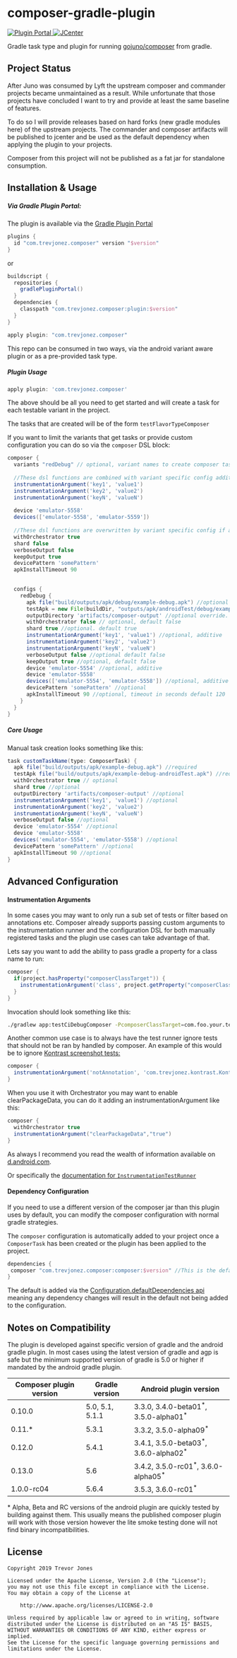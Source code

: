 # composer-gradle-plugin

[ ![Plugin Portal](https://img.shields.io/maven-metadata/v/https/plugins.gradle.org/m2/com/trevjonez/composer/com.trevjonez.composer.gradle.plugin/maven-metadata.xml.svg?label=Plugin%20Portal) ](https://plugins.gradle.org/plugin/com.trevjonez.composer)
[ ![JCenter](https://api.bintray.com/packages/trevorjones141/maven/composer/images/download.svg) ](https://bintray.com/trevorjones141/maven/composer/_latestVersion)

Gradle task type and plugin for running [gojuno/composer](https://github.com/gojuno/composer) from gradle.

## Project Status

After Juno was consumed by Lyft the upstream composer and commander projects 
became unmaintained as a result. While unfortunate that those projects have 
concluded I want to try and provide at least the same baseline of features.

To do so I will provide releases based on hard forks (new gradle modules here) 
of the upstream projects. The commander and composer artifacts will be published 
to jcenter and be used as the default dependency when applying the plugin to your projects.

Composer from this project will not be published as a fat jar for standalone consumption.

## Installation & Usage

##### Via Gradle Plugin Portal:

The plugin is available via the [Gradle Plugin Portal](https://plugins.gradle.org/plugin/com.trevjonez.composer)

```groovy
plugins {
  id "com.trevjonez.composer" version "$version"
}
```

or

```groovy
buildscript {
  repositories {
    gradlePluginPortal()
  }
  dependencies {
    classpath "com.trevjonez.composer:plugin:$version"
  }
}

apply plugin: "com.trevjonez.composer"
```

This repo can be consumed in two ways, via the android variant aware plugin or as a pre-provided task type.

##### Plugin Usage

```groovy
apply plugin: 'com.trevjonez.composer'
```
The above should be all you need to get started and will create a task for each testable variant in the project.

The tasks that are created will be of the form `testFlavorTypeComposer`

If you want to limit the variants that get tasks or provide custom configuration you can do so via the `composer` DSL block:
```groovy
composer {
  variants "redDebug" // optional, variant names to create composer tasks for. If empty all testable variants will receive a task.
  
  //These dsl functions are combined with variant specific config additively
  instrumentationArgument('key1', 'value1') 
  instrumentationArgument('key2', 'value2')
  instrumentationArgument('keyN', 'valueN')
  
  device 'emulator-5558'
  devices(['emulator-5558', 'emulator-5559'])
      
  //These dsl functions are overwritten by variant specific config if any exists
  withOrchestrator true
  shard false
  verboseOutput false
  keepOutput true
  devicePattern 'somePattern'
  apkInstallTimeout 90
 

  configs { 
    redDebug {
      apk file("build/outputs/apk/debug/example-debug.apk") //optional override
      testApk = new File(buildDir, "outputs/apk/androidTest/debug/example-debug-androidTest.apk") //optional override
      outputDirectory 'artifacts/composer-output' //optional override. default 'build/reports/composer/redDebug'
      withOrchestrator false // optional, default false
      shard true //optional. default true
      instrumentationArgument('key1', 'value1') //optional, additive
      instrumentationArgument('key2', 'value2')
      instrumentationArgument('keyN', 'valueN')
      verboseOutput false //optional default false
      keepOutput true //optional, default false
      device 'emulator-5554' //optional, additive
      device 'emulator-5558'
      devices(['emulator-5554', 'emulator-5558']) //optional, additive
      devicePattern 'somePattern' //optional
      apkInstallTimeout 90 //optional, timeout in seconds default 120
    }
  }
}
```

##### Core Usage

Manual task creation looks something like this:
```groovy
task customTaskName(type: ComposerTask) {
  apk file("build/outputs/apk/example-debug.apk") //required
  testApk file("build/outputs/apk/example-debug-androidTest.apk") //required
  withOrchestrator true // optional
  shard true //optional
  outputDirectory 'artifacts/composer-output' //optional
  instrumentationArgument('key1', 'value1') //optional
  instrumentationArgument('key2', 'value2')
  instrumentationArgument('keyN', 'valueN')
  verboseOutput false //optional
  device 'emulator-5554' //optional
  device 'emulator-5558'
  devices('emulator-5554', 'emulator-5558') //optional
  devicePattern 'somePattern' //optional
  apkInstallTimeout 90 //optional
}
```

## Advanced Configuration

#### Instrumentation Arguments

In some cases you may want to only run a sub set of tests or filter based on annotations etc.
Composer already supports passing custom arguments to the instrumentation runner 
and the configuration DSL for both manually registered tasks and the plugin use cases can take advantage of that.

Lets say you want to add the ability to pass gradle a property for a class name to run:

```groovy
composer {
  if(project.hasProperty("composerClassTarget")) {
    instrumentationArgument('class', project.getProperty("composerClassTarget"))
  }
}
```

Invocation should look something like this:
```bash
./gradlew app:testCiDebugComposer -PcomposerClassTarget=com.foo.your.test.FullClassName
``` 

Another common use case is to always have the test runner ignore tests that should not be
ran by handled by composer. An example of this would be to ignore [Kontrast screenshot tests:](https://github.com/trevjonez/Kontrast)

```groovy
composer {
  instrumentationArgument('notAnnotation', 'com.trevjonez.kontrast.KontrastTest')
}
```

When you use it with Orchestrator you may want to enable clearPackageData, you can do it adding an 
instrumentationArgument like this: 
```groovy
composer {
  withOrchestrator true
  instrumentationArgument("clearPackageData","true")
}
```

As always I recommend you read the wealth of information available on [d.android.com](https://developer.android.com/).

Or specifically the [documentation for `InstrumentationTestRunner`](https://developer.android.com/reference/android/test/InstrumentationTestRunner)    

#### Dependency Configuration

If you need to use a different version of the composer jar than this plugin uses by default, 
you can modify the composer configuration with normal gradle strategies.

The `composer` configuration is automatically added to your project once a 
`ComposerTask` has been created or the plugin has been applied to the project.

```groovy
dependencies {
 composer "com.trevjonez.composer:composer:$version" //This is the default dependency path used.
}
```

The default is added via the [Configuration.defaultDependencies api](https://docs.gradle.org/current/javadoc/org/gradle/api/artifacts/Configuration.html#defaultDependencies-org.gradle.api.Action-) meaning any dependency changes will result in the default not being added to the configuration.

## Notes on Compatibility

The plugin is developed against specific version of gradle and the android gradle plugin.
In most cases using the latest version of gradle and agp is safe but the minimum supported 
version of gradle is 5.0 or higher if mandated by the android gradle plugin. 

Composer plugin version | Gradle version | Android plugin version
| ------     | ------             | ------ |
| 0.10.0     | 5.0, 5.1, 5.1.1    | 3.3.0, 3.4.0-beta01<sup>\*</sup>, 3.5.0-alpha01<sup>\*</sup> |
| 0.11.*     | 5.3.1              | 3.3.2, 3.5.0-alpha09<sup>\*</sup> |
| 0.12.0     | 5.4.1              | 3.4.1, 3.5.0-beta03<sup>\*</sup>, 3.6.0-alpha02<sup>\*</sup> |
| 0.13.0     | 5.6                | 3.4.2, 3.5.0-rc01<sup>\*</sup>, 3.6.0-alpha05<sup>\*</sup> |
| 1.0.0-rc04 | 5.6.4              | 3.5.3, 3.6.0-rc01<sup>\*</sup> |

\* Alpha, Beta and RC versions of the android plugin are quickly tested by building against them.
This usually means the published composer plugin will work with those version 
however the lite smoke testing done will not find binary incompatibilities.

## License

    Copyright 2019 Trevor Jones

    Licensed under the Apache License, Version 2.0 (the "License");
    you may not use this file except in compliance with the License.
    You may obtain a copy of the License at

        http://www.apache.org/licenses/LICENSE-2.0

    Unless required by applicable law or agreed to in writing, software
    distributed under the License is distributed on an "AS IS" BASIS,
    WITHOUT WARRANTIES OR CONDITIONS OF ANY KIND, either express or implied.
    See the License for the specific language governing permissions and
    limitations under the License.
